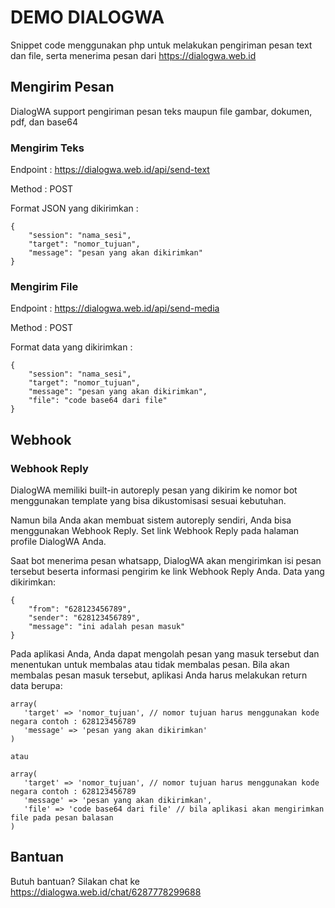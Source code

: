 # DEMO DIALOGWA

Snippet code menggunakan php untuk melakukan pengiriman pesan text dan file, serta menerima pesan dari https://dialogwa.web.id

## Mengirim Pesan

DialogWA support pengiriman pesan teks maupun file gambar, dokumen, pdf, dan base64

### Mengirim Teks

Endpoint : https://dialogwa.web.id/api/send-text

Method : POST

Format JSON yang dikirimkan :
```
{
    "session": "nama_sesi",
    "target": "nomor_tujuan",
    "message": "pesan yang akan dikirimkan"
}
```

### Mengirim File

Endpoint : https://dialogwa.web.id/api/send-media

Method : POST

Format data yang dikirimkan :
```
{
    "session": "nama_sesi",
    "target": "nomor_tujuan",
    "message": "pesan yang akan dikirimkan",
    "file": "code base64 dari file"
}
```

## Webhook 

### Webhook Reply

DialogWA memiliki built-in autoreply pesan yang dikirim ke nomor bot menggunakan template yang bisa dikustomisasi sesuai kebutuhan.

Namun bila Anda akan membuat sistem autoreply sendiri, Anda bisa menggunakan Webhook Reply. Set link Webhook Reply pada halaman profile DialogWA Anda.

Saat bot menerima pesan whatsapp, DialogWA akan mengirimkan isi pesan tersebut beserta informasi pengirim ke link Webhook Reply Anda. Data yang dikirimkan:
```
{
    "from": "628123456789",
    "sender": "628123456789",
    "message": "ini adalah pesan masuk"
}
```

Pada aplikasi Anda, Anda dapat mengolah pesan yang masuk tersebut dan menentukan untuk membalas atau tidak membalas pesan. Bila akan membalas pesan masuk tersebut, aplikasi Anda harus melakukan return data berupa:
 ```
array(
    'target' => 'nomor_tujuan', // nomor tujuan harus menggunakan kode negara contoh : 628123456789
    'message' => 'pesan yang akan dikirimkan'
)

atau

array(
    'target' => 'nomor_tujuan', // nomor tujuan harus menggunakan kode negara contoh : 628123456789
    'message' => 'pesan yang akan dikirimkan',
    'file' => 'code base64 dari file' // bila aplikasi akan mengirimkan file pada pesan balasan
)
 ```

## Bantuan
Butuh bantuan? Silakan chat ke https://dialogwa.web.id/chat/6287778299688
